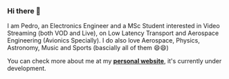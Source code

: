 ### Hi there 👋

I am Pedro, an Electronics Engineer and a MSc Student interested in Video Streaming (both VOD and Live), on Low Latency Transport and Aerospace Engineering (Avionics Specially).
I do also love Aerospace, Physics, Astronomy, Music and Sports (bascially all of them 😄😄)



You can check more about me at my [**personal website**](https://pedrovieira98.github.io/pedrovieira.github.io/), it's currently under development.

<!--
**pedrovieira98/pedrovieira98** is a ✨ _special_ ✨ repository because its `README.md` (this file) appears on your GitHub profile.

Here are some ideas to get you started:

- 🔭 I’m currently working on ...
- 🌱 I’m currently learning ...
- 👯 I’m looking to collaborate on ...
- 🤔 I’m looking for help with ...
- 💬 Ask me about ...
- 📫 How to reach me: ...
- 😄 Pronouns: ...
- ⚡ Fun fact: ...
-->

